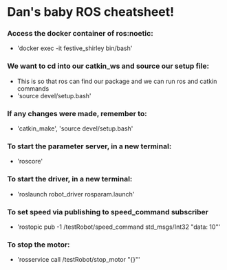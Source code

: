 # Dan's baby ROS cheatsheet!

### Access the docker container of ros:noetic:
* 'docker exec -it festive_shirley bin/bash'

### We want to cd into our catkin_ws and source our setup file:
* This is so that ros can find our package and we can run ros and catkin commands
* 'source devel/setup.bash'

### If any changes were made, remember to:
* 'catkin_make', 'source devel/setup.bash'

### To start the parameter server, in a new terminal:
* 'roscore'

### To start the driver, in a new terminal:
* 'roslaunch robot_driver rosparam.launch'

### To set speed via publishing to speed_command subscriber
* 'rostopic pub -1 /testRobot/speed_command std_msgs/Int32 "data: 10"'

### To stop the motor:
* 'rosservice call /testRobot/stop_motor "{}"'
